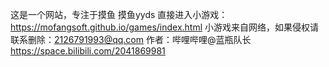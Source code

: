 这是一个网站，专注于摸鱼
摸鱼yyds
直接进入小游戏：https://mofangsoft.github.io/games/index.html
小游戏来自网络，如果侵权请联系删除：2126791993@qq.com
作者：哔哩哔哩@蓝瓶队长 https://space.bilibili.com/2041869981
